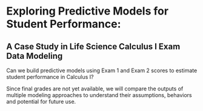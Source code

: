 # Exploring Predictive Models for Student Performance: 
## A Case Study in Life Science Calculus I Exam Data Modeling
Can we build predictive models using Exam 1 and Exam 2 scores to estimate student performance in Calculus I? 

Since final grades are not yet available, we will compare the outputs of multiple modeling approaches to understand their assumptions, behaviors and potential for future use.
